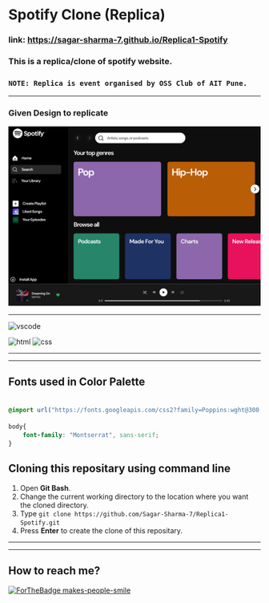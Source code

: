 # Spotify Clone (Replica)
### link: https://sagar-sharma-7.github.io/Replica1-Spotify

### This is a replica/clone of spotify website.
### ```NOTE: Replica is event organised by OSS Club of AIT Pune.```

-----
### Given Design to replicate
<img src="public/images/Replica-design.png">

----

![vscode](https://img.shields.io/badge/Visual_Studio_Code-0078D4?style=for-the-badge&logo=visual%20studio%20code&logoColor=black)

<p float="left">

 ![html](https://img.shields.io/badge/HTML5-E34F26?style=for-the-badge&logo=html5&logoColor=white)
 ![css](https://img.shields.io/badge/CSS3-1572B6?style=for-the-badge&logo=css3&logoColor=white)

</p>
<hr>
<hr>

## Fonts used in Color Palette
```css 

@import url("https://fonts.googleapis.com/css2?family=Poppins:wght@300;400;500;600&display=swap");

body{
    font-family: "Montserrat", sans-serif;
}
```

 ## Cloning this repositary using command line
 1. Open **Git Bash**.
 1. Change the current working directory to the location where you want the cloned directory.
 1. Type `git clone https://github.com/Sagar-Sharma-7/Replica1-Spotify.git`
 1. Press **Enter** to create the clone of this repositary.

 -----
 -----
  ## How to reach me?
 [ ![ForTheBadge makes-people-smile](https://img.shields.io/badge/Gmail-D14836?style=for-the-badge&logo=gmail&logoColor=white)](mailto:0503sagarsharma@gmail.com)